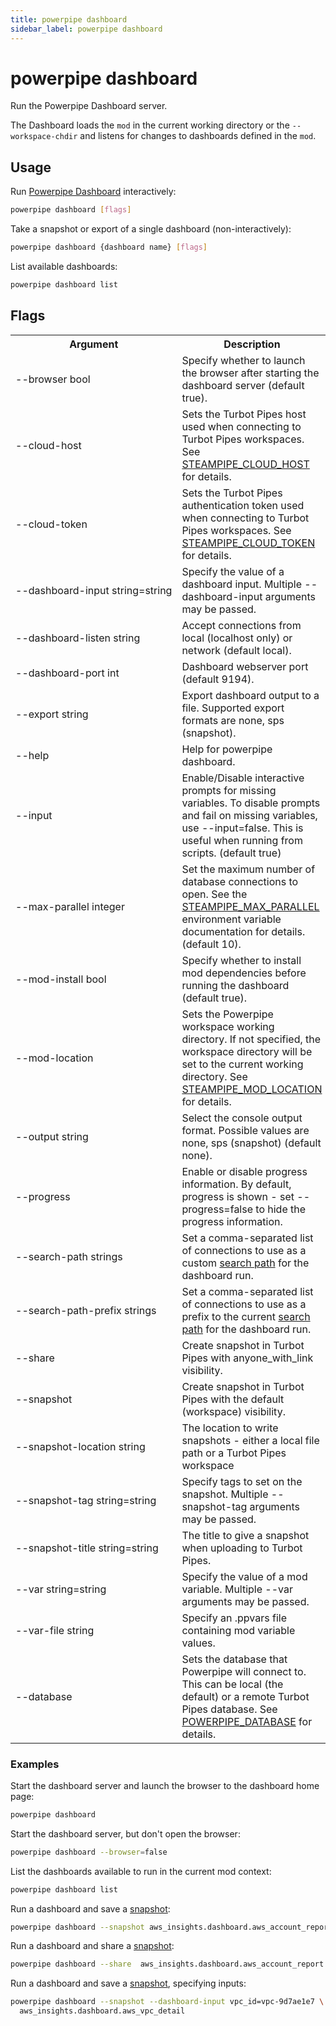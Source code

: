 ```yaml
---
title: powerpipe dashboard
sidebar_label: powerpipe dashboard
---
```


# powerpipe dashboard
Run the Powerpipe Dashboard server.

The Dashboard loads the `mod` in the current working directory or the `--workspace-chdir` and listens for changes to dashboards defined in the `mod`.

## Usage
Run [Powerpipe Dashboard](/docs/dashboard/overview) interactively:
```bash
powerpipe dashboard [flags]
```

Take a snapshot or export of a single dashboard (non-interactively):
```bash
powerpipe dashboard {dashboard name} [flags]
```

List available dashboards:
```bash
powerpipe dashboard list
```

## Flags


<table>
  <tr> 
    <th> Argument </th> 
    <th> Description </th> 
  </tr>

  <tr> 
    <td nowrap="true"> <inlineCode>--browser bool</inlineCode>  </td> 
    <td>  Specify whether to launch the browser after starting the dashboard server (default <inlineCode>true</inlineCode>). </td>
  </tr>

  <tr> 
    <td nowrap="true"> <inlineCode>--cloud-host</inlineCode> </td> 
    <td>  Sets the Turbot Pipes host used when connecting to Turbot Pipes workspaces. See <a href="reference/env-vars/powerpipe_cloud_host">STEAMPIPE_CLOUD_HOST</a> for details.</td> 
  </tr>

  <tr> 
    <td nowrap="true"> <inlineCode>--cloud-token</inlineCode> </td> 
    <td>  Sets the Turbot Pipes authentication token used when connecting to Turbot Pipes workspaces. See <a href="reference/env-vars/powerpipe_cloud_token">STEAMPIPE_CLOUD_TOKEN</a> for details.</td> 
  </tr>

  <tr> 
    <td nowrap="true"> <inlineCode>--dashboard-input string=string </inlineCode>  </td> 
    <td>  Specify the value of a dashboard input.  Multiple <inlineCode>--dashboard-input</inlineCode> arguments may be passed.
    </td>
  </tr>

  <tr> 
    <td nowrap="true"> <inlineCode>--dashboard-listen string</inlineCode>  </td> 
    <td>  Accept connections from <inlineCode>local</inlineCode> (localhost only) or <inlineCode>network</inlineCode>  (default <inlineCode>local</inlineCode>). </td>
  </tr>

  <tr> 
    <td nowrap="true"> <inlineCode>--dashboard-port int</inlineCode>  </td> 
    <td>  Dashboard webserver port (default <inlineCode>9194</inlineCode>). </td>
  </tr>


  <tr> 
    <td nowrap="true"> <inlineCode>--export string</inlineCode>  </td> 
    <td> Export dashboard output to a file.  Supported export formats are <inlineCode>none</inlineCode>, <inlineCode>sps</inlineCode> (<inlineCode>snapshot</inlineCode>).  
    </td> 

  </tr>

  <tr> 
    <td nowrap="true"> <inlineCode>--help</inlineCode> </td> 
    <td>  Help for <inlineCode>powerpipe dashboard.</inlineCode></td> 
  </tr>

  <tr> 
    <td nowrap="true"> <inlineCode>--input</inlineCode> </td> 
    <td>  Enable/Disable interactive prompts for missing variables.  To disable prompts and fail on missing variables, use <inlineCode>--input=false</inlineCode>.  This is useful when running from scripts. (default true)</td> 
  </tr>

  <tr>
    <td nowrap="true"> <inlineCode>--max-parallel integer</inlineCode>  </td> 
    <td> Set the maximum number of database connections to open.  See the <a href="reference/env-vars/powerpipe_max_parallel">STEAMPIPE_MAX_PARALLEL</a> environment variable documentation for details. (default <inlineCode>10</inlineCode>). </td> 
  </tr>

  <tr> 
    <td nowrap="true"> <inlineCode>--mod-install bool</inlineCode>  </td> 
    <td>  Specify whether to install mod dependencies before running the dashboard (default <inlineCode>true</inlineCode>). </td>
  </tr>

  <tr> 
    <td nowrap="true"> <inlineCode>--mod-location </inlineCode> </td> 
    <td>  Sets the Powerpipe workspace working directory. If not specified, the workspace directory will be set to the current working directory. See <a href="reference/env-vars/powerpipe_mod_location">STEAMPIPE_MOD_LOCATION</a> for details. </td> 
  </tr>

  <tr> 
    <td nowrap="true"> <inlineCode>--output string</inlineCode> </td> 
    <td>  Select the console output format.  Possible values are <inlineCode>none, sps (snapshot)</inlineCode> (default <inlineCode>none</inlineCode>).</td> 
  </tr>

  <tr> 
    <td nowrap="true"> <inlineCode>--progress</inlineCode>  </td> 
    <td> Enable or disable progress information. By default, progress is shown - set <inlineCode>--progress=false</inlineCode> to hide the progress information.  </td>
  </tr>


  <tr> 
    <td nowrap="true"> <inlineCode>--search-path strings</inlineCode>  </td> 
    <td>  Set a comma-separated list of connections to use as a custom <a href="managing/connections#setting-the-search-path">search path</a> for the dashboard run. </td>
  </tr>
      
  <tr> 
    <td nowrap="true"> <inlineCode>--search-path-prefix strings</inlineCode>  </td> 
    <td>  Set a comma-separated list of connections to use as a prefix to the current <a href="managing/connections#setting-the-search-path">search path</a> for the dashboard run. </td>
  </tr>


  <tr> 
    <td nowrap="true"> <inlineCode>--share</inlineCode>  </td> 
    <td> Create snapshot in Turbot Pipes with <inlineCode>anyone_with_link</inlineCode> visibility.  </td>
  </tr>

  <tr> 
    <td nowrap="true"> <inlineCode>--snapshot</inlineCode>  </td> 
    <td> Create snapshot in Turbot Pipes with the default (<inlineCode>workspace</inlineCode>) visibility.  </td>
  </tr>
    
  <tr> 
    <td nowrap="true"> <inlineCode>--snapshot-location string</inlineCode>  </td> 
    <td> The location to write snapshots - either a local file path or a Turbot Pipes workspace  </td>
  </tr>

  <tr> 
    <td nowrap="true"> <inlineCode>--snapshot-tag string=string  </inlineCode>  </td> 
    <td> Specify tags to set on the snapshot.  Multiple <inlineCode>--snapshot-tag </inlineCode> arguments may be passed.</td>
  </tr>


  <tr> 
    <td nowrap="true"> <inlineCode>--snapshot-title string=string  </inlineCode>  </td> 
    <td> The title to give a snapshot when uploading to Turbot Pipes.  </td>
  </tr>


  <tr> 
    <td nowrap="true"> <inlineCode>--var string=string </inlineCode>  </td> 
    <td>  Specify the value of a mod variable. Multiple <inlineCode>--var </inlineCode> arguments may be passed.
    </td>
  </tr>

  <tr> 
    <td nowrap="true"> <inlineCode>--var-file string</inlineCode>  </td> 
    <td>  Specify an .ppvars file containing mod variable values. 
    </td>
  </tr>

  <tr> 
    <td nowrap="true"> <inlineCode>--database</inlineCode>  </td> 
    <td>  Sets the database that Powerpipe will connect to. This can be <inlineCode>local</inlineCode> (the default) or a remote Turbot Pipes database.  See <a href="/docs/reference/env-vars/powerpipe_database">POWERPIPE_DATABASE</a> for details. </td>
  </tr>
</table>

### Examples

Start the dashboard server and launch the browser to the dashboard home page:

```bash
powerpipe dashboard
```


Start the dashboard server, but don't open the browser:

```bash
powerpipe dashboard --browser=false
```

List the dashboards available to run in the current mod context:

```bash
powerpipe dashboard list
```

Run a dashboard and save a [snapshot](/docs/snapshots/batch-snapshots):

```bash
powerpipe dashboard --snapshot aws_insights.dashboard.aws_account_report
```

Run a dashboard and share a [snapshot](/docs/snapshots/batch-snapshots):

```bash
powerpipe dashboard --share  aws_insights.dashboard.aws_account_report
```


Run a dashboard and save a [snapshot](/docs/snapshots/batch-snapshots), specifying inputs:

```bash
powerpipe dashboard --snapshot --dashboard-input vpc_id=vpc-9d7ae1e7 \
  aws_insights.dashboard.aws_vpc_detail
```